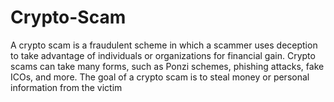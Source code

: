 # Crypto-Scam
A crypto scam is a fraudulent scheme in which a scammer uses deception to take advantage of individuals or organizations for financial gain. Crypto scams can take many forms, such as Ponzi schemes, phishing attacks, fake ICOs, and more. The goal of a crypto scam is to steal money or personal information from the victim
